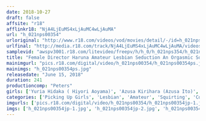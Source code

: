 ```yaml
---
date: 2018-10-27
draft: false
affsite: "r18"
afflinkr18: "NjA4LjEuMS4xLjAuMC4wLjAuMA"
url: "h_021nps00354"
urloriginal: "http://www.r18.com/videos/vod/movies/detail/-/id=h_021nps00354"
urlfinal: "http://media.r18.com/track/NjA4LjEuMS4xLjAuMC4wLjAuMA/videos/vod/movies/detail/-/id=h_021nps00354"
samplevid: "awspv3001.r18.com/litevideo/freepv/h/h_0/h_021nps354/h_021nps354_dmb_w.mp4"
title: "Female Director Haruna Amateur Lesbian Seduction An Orgasmic Squirting Woman-On-Woman Splash Fest 31 Amateur Ladies Special!"
mainimgurl: "pics.r18.com/digital/video/h_021nps00354/h_021nps00354ps.jpg"
mainimgs: "h_021nps00354ps.jpg"
releasedate: "June 15, 2018"
duration: 241
productioncomp: "Peters"
girls: ['Yuria Hidaka ( Hiyori Aoyama)', 'Azusa Kirihara (Azusa Ito)', 'Mari Hosokawa', 'Miharu Kai', 'Hibiki Otsuki', 'Rin Hitomi', 'Megumi Shino', 'Ayaka Tomoda', 'Uta Kohaku', 'Kotomi Asakura']
categories: ['Picking Up Girls', 'Lesbian', 'Amateur', 'Squirting', 'Compilation', 'Over 4 Hours', 'Hi-Def']
imgurls: ['pics.r18.com/digital/video/h_021nps00354/h_021nps00354jp-1.jpg', 'pics.r18.com/digital/video/h_021nps00354/h_021nps00354jp-2.jpg', 'pics.r18.com/digital/video/h_021nps00354/h_021nps00354jp-3.jpg', 'pics.r18.com/digital/video/h_021nps00354/h_021nps00354jp-4.jpg', 'pics.r18.com/digital/video/h_021nps00354/h_021nps00354jp-5.jpg', 'pics.r18.com/digital/video/h_021nps00354/h_021nps00354jp-6.jpg', 'pics.r18.com/digital/video/h_021nps00354/h_021nps00354jp-7.jpg', 'pics.r18.com/digital/video/h_021nps00354/h_021nps00354jp-8.jpg', 'pics.r18.com/digital/video/h_021nps00354/h_021nps00354jp-9.jpg', 'pics.r18.com/digital/video/h_021nps00354/h_021nps00354jp-10.jpg', 'pics.r18.com/digital/video/h_021nps00354/h_021nps00354jp-11.jpg', 'pics.r18.com/digital/video/h_021nps00354/h_021nps00354jp-12.jpg', 'pics.r18.com/digital/video/h_021nps00354/h_021nps00354jp-13.jpg', 'pics.r18.com/digital/video/h_021nps00354/h_021nps00354jp-14.jpg', 'pics.r18.com/digital/video/h_021nps00354/h_021nps00354jp-15.jpg', 'pics.r18.com/digital/video/h_021nps00354/h_021nps00354jp-16.jpg', 'pics.r18.com/digital/video/h_021nps00354/h_021nps00354jp-17.jpg', 'pics.r18.com/digital/video/h_021nps00354/h_021nps00354jp-18.jpg']
imgs: ['h_021nps00354jp-1.jpg', 'h_021nps00354jp-2.jpg', 'h_021nps00354jp-3.jpg', 'h_021nps00354jp-4.jpg', 'h_021nps00354jp-5.jpg', 'h_021nps00354jp-6.jpg', 'h_021nps00354jp-7.jpg', 'h_021nps00354jp-8.jpg', 'h_021nps00354jp-9.jpg', 'h_021nps00354jp-10.jpg', 'h_021nps00354jp-11.jpg', 'h_021nps00354jp-12.jpg', 'h_021nps00354jp-13.jpg', 'h_021nps00354jp-14.jpg', 'h_021nps00354jp-15.jpg', 'h_021nps00354jp-16.jpg', 'h_021nps00354jp-17.jpg', 'h_021nps00354jp-18.jpg']
---
```

